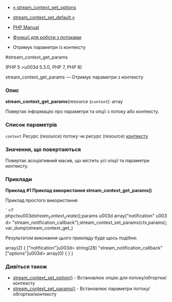 - [«
stream_context_get_options](function.stream-context-get-options.md)
- [stream_context_set_default
»](function.stream-context-set-default.md)

- [PHP Manual](index.md)
- [Функції для роботи з потоками](ref.stream.md)
- Отримує параметри із контексту

#stream_context_get_params

(PHP 5 \>u003d 5.3.0, PHP 7, PHP 8)

stream_context_get_params — Отримує параметри з контексту

### Опис

**stream_context_get_params**(resource `$context`): array

Повертає інформацію про параметри та опції з потоку або контексту.

### Список параметрів

`context`
Ресурс (resource) потоку чи ресурс (resource) [контексту](context.md)

### Значення, що повертаються

Повертає асоціативний масив, що містить усі опції та параметри
контексту.

### Приклади

**Приклад #1 Приклад використання **stream_context_get_params()****

Приклад простого використання

` <?php$ctx u003d stream_context_create();$params u003d array("notification" u003d> "stream_notification_callback");stream_context_set_params($ctx, $params);var_dump(stream_context_get_)

Результатом виконання цього прикладу буде щось подібне:

array(2) {
["notification"]u003d>
string(28) "stream_notification_callback"
["options"]u003d>
array(0) {
}
}

### Дивіться також

- [stream_context_set_option()](function.stream-context-set-option.md) -
Встановлює опцію для потоку/обгортки/контексту
- [stream_context_set_params()](function.stream-context-set-params.md) -
Встановлює параметри потоку/обгортки/контексту

